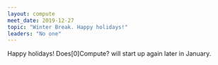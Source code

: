 ```yaml
---
layout: compute
meet_date: 2019-12-27
topic: "Winter Break. Happy holidays!"
leaders: "No one"
---
```


Happy holidays! Does[0]Compute? will start up again later in January.
